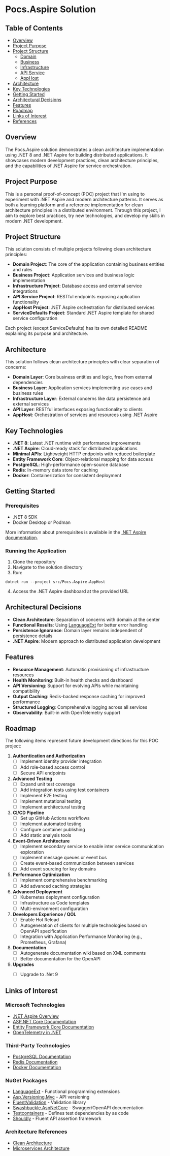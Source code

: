 # Pocs.Aspire Solution

## Table of Contents
- [Overview](#overview)
- [Project Purpose](#project-purpose)
- [Project Structure](#project-structure)
  - [Domain][domain-readme]
  - [Business][business-readme]
  - [Infrastructure][infrastructure-readme]
  - [API Service][apiservice-readme]
  - [AppHost][apphost-readme]
- [Architecture](#architecture)
- [Key Technologies](#key-technologies)
- [Getting Started](#getting-started)
- [Architectural Decisions](#architectural-decisions)
- [Features](#features)
- [Roadmap](#roadmap)
- [Links of Interest](#links-of-interest)
- [References](#references)

## Overview

The Pocs.Aspire solution demonstrates a clean architecture implementation using .NET 8 and .NET Aspire for building distributed applications. It showcases modern development practices, clean architecture principles, and the capabilities of .NET Aspire for service orchestration.

## Project Purpose

This is a personal proof-of-concept (POC) project that I'm using to experiment with .NET Aspire and modern architecture patterns. It serves as both a learning platform and a reference implementation for clean architecture principles in a distributed environment. Through this project, I aim to explore best practices, try new technologies, and develop my skills in modern .NET development.

## Project Structure

This solution consists of multiple projects following clean architecture principles:

- **Domain Project**: The core of the application containing business entities and rules
- **Business Project**: Application services and business logic implementation
- **Infrastructure Project**: Database access and external service integrations
- **API Service Project**: RESTful endpoints exposing application functionality
- **AppHost Project**: .NET Aspire orchestration for distributed services
- **ServiceDefaults Project**: Standard .NET Aspire template for shared service configuration

Each project (except ServiceDefaults) has its own detailed README explaining its purpose and architecture.

## Architecture

This solution follows clean architecture principles with clear separation of concerns:

- **Domain Layer**: Core business entities and logic, free from external dependencies
- **Business Layer**: Application services implementing use cases and business rules
- **Infrastructure Layer**: External concerns like data persistence and external services
- **API Layer**: RESTful interfaces exposing functionality to clients
- **AppHost**: Orchestration of services and resources using .NET Aspire

## Key Technologies

- **.NET 8**: Latest .NET runtime with performance improvements
- **.NET Aspire**: Cloud-ready stack for distributed applications
- **Minimal APIs**: Lightweight HTTP endpoints with reduced boilerplate
- **Entity Framework Core**: Object-relational mapping for data access
- **PostgreSQL**: High-performance open-source database
- **Redis**: In-memory data store for caching
- **Docker**: Containerization for consistent deployment

## Getting Started

### Prerequisites

- .NET 8 SDK
- Docker Desktop or Podman

More information about prerequisites is available in the [.NET Aspire documentation][aspire-setup].

### Running the Application

1. Clone the repository
2. Navigate to the solution directory
3. Run: 
```shell 
dotnet run --project src/Pocs.Aspire.AppHost
```
4. Access the .NET Aspire dashboard at the provided URL

## Architectural Decisions

- **Clean Architecture**: Separation of concerns with domain at the center
- **Functional Results**: Using [LanguageExt][language-ext] for better error handling
- **Persistence Ignorance**: Domain layer remains independent of persistence details
- **.NET Aspire**: Modern approach to distributed application development

## Features

- **Resource Management**: Automatic provisioning of infrastructure resources
- **Health Monitoring**: Built-in health checks and dashboard
- **API Versioning**: Support for evolving APIs while maintaining compatibility
- **Output Caching**: Redis-backed response caching for improved performance
- **Structured Logging**: Comprehensive logging across all services
- **Observability**: Built-in with OpenTelemetry support

## Roadmap

The following items represent future development directions for this POC project:

1. **Authentication and Authorization**
   - [ ] Implement identity provider integration
   - [ ] Add role-based access control
   - [ ] Secure API endpoints

1. **Advanced Testing**
   - [ ] Expand unit test coverage
   - [ ] Add integration tests using test containers
   - [ ] Implement E2E testing
   - [ ] Implement mutational testing
   - [ ] Implement architectural testing

1. **CI/CD Pipeline**
   - [ ] Set up GitHub Actions workflows
   - [ ] Implement automated testing
   - [ ] Configure container publishing
   - [ ] Add static analysis tools

1. **Event-Driven Architecture**
   - [ ] Implement secondary service to enable inter service communication exploration
   - [ ] Implement message queues or event bus
   - [ ] Create event-based communication between services
   - [ ] Add event sourcing for key domains

1. **Performance Optimization**
   - [ ] Implement comprehensive benchmarking
   - [ ] Add advanced caching strategies

1. **Advanced Deployment**
   - [ ] Kubernetes deployment configuration
   - [ ] Infrastructure as Code templates
   - [ ] Multi-environment configuration
1. **Developers Experience / QOL**
   - [ ] Enable Hot Reload
   - [ ] Autogeneration of clients for multiple technologies based on OpenAPI specification
   - [ ] Integration with Application Performance Monitoring (e.g., Prometheus, Grafana)
1. **Documentation**
   - [ ] Autogenerate documentation wiki based on XML comments
   - [ ] Better documentation for the OpenAPI 
 
1. **Upgrades**
   - [ ] Upgrade to .Net 9


## Links of Interest

### Microsoft Technologies
- [.NET Aspire Overview][aspire-overview]
- [ASP.NET Core Documentation][aspnet-core]
- [Entity Framework Core Documentation][ef-core]
- [OpenTelemetry in .NET][opentelemetry-dotnet]

### Third-Party Technologies
- [PostgreSQL Documentation][postgresql]
- [Redis Documentation][redis]
- [Docker Documentation][docker]

### NuGet Packages
- [LanguageExt][language-ext] - Functional programming extensions
- [Asp.Versioning.Mvc][api-versioning] - API versioning
- [FluentValidation][fluent-validation] - Validation library
- [Swashbuckle.AspNetCore][swashbuckle] - Swagger/OpenAPI documentation
- [Testcontainers][testcontainers] - Defines test dependencies by as code
- [Shouldly][shouldly] - Fluent API assertion framework

### Architecture References
- [Clean Architecture][clean-architecture]
- [Microservices Architecture][microservices]


[domain-readme]: ./src/Pocs.Aspire.Domain/README.md
[business-readme]: ./src/Pocs.Aspire.Business/README.md
[infrastructure-readme]: ./src/Pocs.Aspire.Infrastructure/README.md
[apiservice-readme]: ./src/Pocs.Aspire.ApiService/README.md
[apphost-readme]: ./src/Pocs.Aspire.AppHost/README.md

[aspire-overview]: https://learn.microsoft.com/en-us/dotnet/aspire/get-started/aspire-overview
[aspire-setup]: https://learn.microsoft.com/en-us/dotnet/aspire/fundamentals/setup-tooling?tabs=windows&pivots=visual-studio
[aspnet-core]: https://learn.microsoft.com/en-us/aspnet/core/introduction-to-aspnet-core?view=aspnetcore-8.0
[ef-core]: https://learn.microsoft.com/en-us/ef/core/
[opentelemetry-dotnet]: https://learn.microsoft.com/en-us/dotnet/core/diagnostics/distributed-tracing

[postgresql]: https://www.postgresql.org/docs/
[redis]: https://redis.io/documentation
[docker]: https://docs.docker.com/

[language-ext]: https://github.com/louthy/language-ext
[api-versioning]: https://github.com/dotnet/aspnet-api-versioning
[fluent-validation]: https://docs.fluentvalidation.net/
[swashbuckle]: https://github.com/domaindrivendev/Swashbuckle.AspNetCore
[testcontainers]: https://dotnet.testcontainers.org/
[shouldly]: https://docs.shouldly.org/

[clean-architecture]: https://blog.cleancoder.com/uncle-bob/2012/08/13/the-clean-architecture.html
[microservices]: https://microservices.io/



